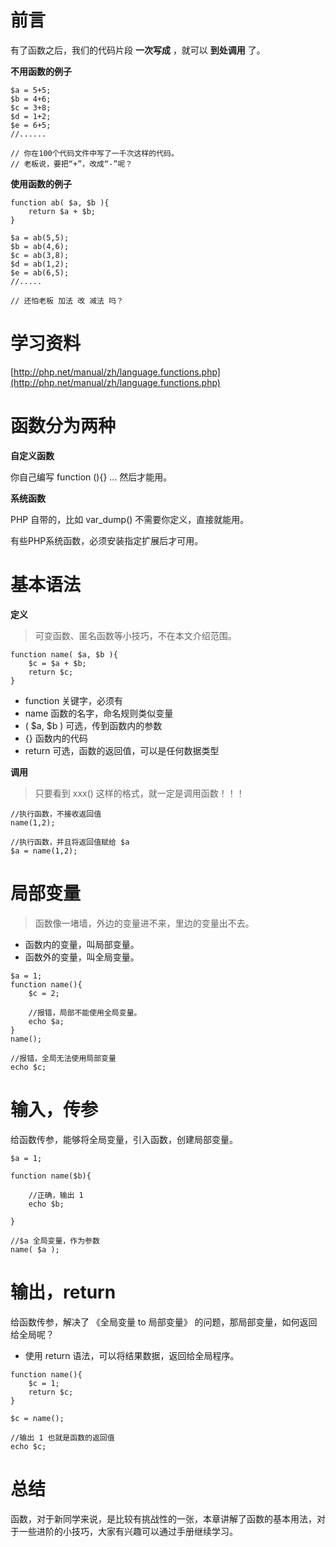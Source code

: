 # 前言

有了函数之后，我们的代码片段 **一次写成** ，就可以 **到处调用** 了。

**不用函数的例子**

```
$a = 5+5;
$b = 4+6;
$c = 3+8;
$d = 1+2;
$e = 6+5;
//......

// 你在100个代码文件中写了一千次这样的代码。
// 老板说，要把“+”，改成“-”呢？
```

**使用函数的例子**

```
function ab( $a, $b ){
    return $a + $b;
}

$a = ab(5,5);
$b = ab(4,6);
$c = ab(3,8);
$d = ab(1,2);
$e = ab(6,5);
//.....

// 还怕老板 加法 改 减法 吗？
```

# 学习资料

[http://php.net/manual/zh/language.functions.php](http://php.net/manual/zh/language.functions.php)

# 函数分为两种

**自定义函数**

你自己编写 function (){} ... 然后才能用。

**系统函数**

PHP 自带的，比如 var_dump() 不需要你定义，直接就能用。

有些PHP系统函数，必须安装指定扩展后才可用。

# 基本语法

**定义**

> 可变函数、匿名函数等小技巧，不在本文介绍范围。

```
function name( $a, $b ){
    $c = $a + $b;
    return $c;
}
```

- function 关键字，必须有
- name 函数的名字，命名规则类似变量
- ( $a, $b ) 可选，传到函数内的参数
- {} 函数内的代码
- return 可选，函数的返回值，可以是任何数据类型

**调用**

> 只要看到 xxx() 这样的格式，就一定是调用函数！！！

```
//执行函数，不接收返回值
name(1,2);

//执行函数，并且将返回值赋给 $a
$a = name(1,2);
```

# 局部变量

> 函数像一堵墙，外边的变量进不来，里边的变量出不去。

- 函数内的变量，叫局部变量。
- 函数外的变量，叫全局变量。

```
$a = 1;
function name(){
    $c = 2;
    
    //报错，局部不能使用全局变量。
    echo $a;
}
name();

//报错，全局无法使用局部变量
echo $c;    
```

# 输入，传参

给函数传参，能够将全局变量，引入函数，创建局部变量。

```
$a = 1;

function name($b){

    //正确，输出 1
    echo $b;
    
}

//$a 全局变量，作为参数
name( $a );
```

# 输出，return

给函数传参，解决了 《全局变量 to 局部变量》 的问题，那局部变量，如何返回给全局呢？

- 使用 return 语法，可以将结果数据，返回给全局程序。

```
function name(){
    $c = 1;
    return $c;
}

$c = name();

//输出 1 也就是函数的返回值
echo $c;
```

# 总结

函数，对于新同学来说，是比较有挑战性的一张，本章讲解了函数的基本用法，对于一些进阶的小技巧，大家有兴趣可以通过手册继续学习。

